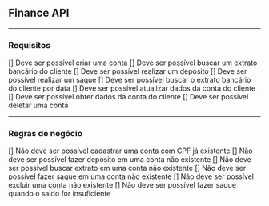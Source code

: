## Finance API 

---

### Requisitos
 [] Deve ser possível criar uma conta
 [] Deve ser possível buscar um extrato bancário do cliente
 [] Deve ser possível realizar um depósito
 [] Deve ser possível realizar um saque
 [] Deve ser possível buscar o extrato bancário do cliente por data
 [] Deve ser possível atualizar dados da conta do cliente
 [] Deve ser possível obter dados da conta do cliente
 [] Deve ser possível deletar uma conta

---

### Regras de negócio
  [] Não deve ser possível cadastrar uma conta com CPF já existente
  [] Não deve ser possível fazer depósito em uma conta não existente
  [] Não deve ser possível buscar extrato em uma conta não existente
  [] Não deve ser possível fazer saque em uma conta não existente
  [] Não deve ser possível excluir uma conta não existente
  [] Não deve ser possível fazer saque quando o saldo for insuficiente